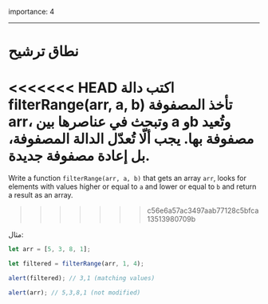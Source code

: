 importance: 4

---

# نطاق ترشيح

<<<<<<< HEAD
اكتب دالة filterRange(arr, a, b)‎ تأخذ المصفوفة arr، وتبحث في عناصرها بين a وb وتُعيد مصفوفة بها. يجب ألّا تُعدّل الدالة المصفوفة، بل إعادة مصفوفة جديدة.
=======
Write a function `filterRange(arr, a, b)` that gets an array `arr`, looks for elements with values higher or equal to `a` and lower or equal to `b` and return a result as an array.
>>>>>>> c56e6a57ac3497aab77128c5bfca13513980709b

مثال:

```js
let arr = [5, 3, 8, 1];

let filtered = filterRange(arr, 1, 4);

alert(filtered); // 3,1 (matching values)

alert(arr); // 5,3,8,1 (not modified)
```
